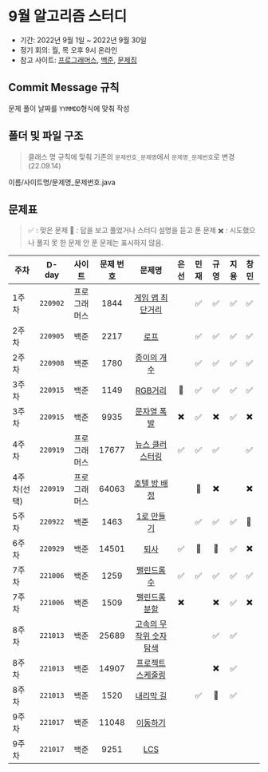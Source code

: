 # 9월 알고리즘 스터디

- 기간: 2022년 9월 1일 ~ 2022년 9월 30일
- 정기 회의: 월, 목 오후 9시 온라인
- 참고 사이트: [프로그래머스](https://programmers.co.kr/learn/challenges),
  [백준](https://www.acmicpc.net/),
  [문제집](https://github.com/encrypted-def/basic-algo-lecture)

## Commit Message 규칙

문제 풀이 날짜를 `YYMMDD`형식에 맞춰 작성

## 폴더 및 파일 구조

> 클래스 명 규칙에 맞춰 기존의 `문제번호_문제명`에서 `문제명_문제번호`로 변경 (22.09.14)

이름/사이트명/문제명\_문제번호.java

## 문제표

> :white_check_mark: : 맞은 문제
> :small_red_triangle: : 답을 보고 풀었거나 스터디 설명을 듣고 푼 문제
> :heavy_multiplication_x: : 시도했으나 풀지 못 한 문제
> 안 푼 문제는 표시하지 않음.

| 주차        |  D-day   |    사이트    | 문제 번호 |                                       문제명                                       |           은선           |         민재         |           규영           |        지용        | 창민                     |
| ----------- | :------: | :----------: | :-------: | :--------------------------------------------------------------------------------: | :----------------------: | :------------------: | :----------------------: | :----------------: | :----------------------- |
| 1주차       | `220902` | 프로그래머스 |   1844    | [게임 맵 최단거리](https://school.programmers.co.kr/learn/courses/30/lessons/1844) |                          |  :white_check_mark:  |    :white_check_mark:    | :white_check_mark: | :white_check_mark:       |
| 2주차       | `220905` |     백준     |   2217    |                    [로프](https://www.acmicpc.net/problem/2217)                    |                          |  :white_check_mark:  |    :white_check_mark:    | :white_check_mark: | :white_check_mark:       |
| 2주차       | `220908` |     백준     |   1780    |                [종이의 개수](https://www.acmicpc.net/problem/1780)                 |                          |  :white_check_mark:  |    :white_check_mark:    | :white_check_mark: | :white_check_mark:       |
| 3주차       | `220915` |     백준     |   1149    |                  [RGB거리](https://www.acmicpc.net/problem/1149)                   |   :small_red_triangle:   |  :white_check_mark:  |    :white_check_mark:    | :white_check_mark: | :white_check_mark:       |
| 3주차       | `220915` |     백준     |   9935    |                [문자열 폭발](https://www.acmicpc.net/problem/9935)                 | :heavy_multiplication_x: |  :white_check_mark:  | :heavy_multiplication_x: | :white_check_mark: | :heavy_multiplication_x: |
| 4주차       | `220919` | 프로그래머스 |   17677   | [뉴스 클러스터링](https://school.programmers.co.kr/learn/courses/30/lessons/17677) |    :white_check_mark:    |  :white_check_mark:  |    :white_check_mark:    |                    | :white_check_mark:       |
| 4주차(선택) | `220919` | 프로그래머스 |   64063   |  [호텔 방 배정](https://school.programmers.co.kr/learn/courses/30/lessons/64063)   |                          | :small_red_triangle: | :heavy_multiplication_x: |                    | :heavy_multiplication_x: |
| 5주차       | `220922` |     백준     |   1463    |                 [1로 만들기](https://www.acmicpc.net/problem/1463)                 |       <!--은선-->        |  :white_check_mark:  |    :white_check_mark:    | :white_check_mark: | :small_red_triangle:     |
| 6주차       | `220929` |     백준     |   14501   |                   [퇴사](https://www.acmicpc.net/problem/14501)                    |    :white_check_mark:    | :small_red_triangle: |   :small_red_triangle:   | :white_check_mark: | :heavy_multiplication_x: |
| 7주차       | `221006` |     백준     |   1259    |                 [팰린드롬수](https://www.acmicpc.net/problem/1259)                 |    :white_check_mark:    |     :white_check_mark:      |    :white_check_mark:    | :white_check_mark: | :white_check_mark:       |
| 7주차       | `221006` |     백준     |   1509    |               [팰린드롬 분할](https://www.acmicpc.net/problem/1509)                |   :heavy_multiplication_x:   |     <!--민재-->      |      :heavy_multiplication_x:        | :white_check_mark: | :heavy_multiplication_x: |
| 8주차       | `221013` | 백준 | 25689 | [고속의 무작위 숫자 탐색](https://www.acmicpc.net/problem/25689) | <!--은선--> | <!--민재--> | :white_check_mark: | :white_check_mark: | <!--창민--> |
| 8주차       | `221013` | 백준 | 14907 | [프로젝트 스케줄링](https://www.acmicpc.net/problem/14907) | <!--은선--> | <!--민재--> | :heavy_multiplication_x: | :white_check_mark: | <!--창민--> |
| 8주차       | `221013` | 백준 | 1520 | [내리막 길](https://www.acmicpc.net/problem/1520) | <!--은선--> | :white_check_mark: | :small_red_triangle: | :white_check_mark: | <!--창민--> |
| 9주차       | `221017` | 백준 | 11048 | [이동하기](https://www.acmicpc.net/problem/11048) | <!--은선--> | <!--민재--> | <!--규영--> | <!--지용--> | <!--창민--> |
| 9주차       | `221017` | 백준 | 9251 | [LCS](https://www.acmicpc.net/problem/9251) | <!--은선--> | <!--민재--> | <!--규영--> | <!--지용--> | <!--창민--> |
